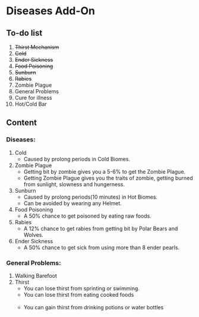 # Diseases Add-On

## To-do list

1. ~~Thirst Mechanism~~
2. ~~Cold~~
3. ~~Ender Sickness~~
4. ~~Food Poisoning~~
5. ~~Sunburn~~
6. ~~Rabies~~
7. Zombie Plague
8. General Problems
9. Cure for illness
10. Hot/Cold Bar

## Content

### Diseases:
1. Cold
   - Caused by prolong periods in Cold Biomes.
2. Zombie Plague
   - Getting bit by zombie gives you a 5-6% to get the Zombie Plague.
   - Getting Zombie Plague gives you the traits of zombie, getting burned from sunlight, slowness and hungerness.
3. Sunburn
   - Caused by prolong periods(10 minutes) in Hot Biomes.
   - Can be avoided by wearing any Helmet.
4. Food Poisoning
   - A 50% chance to get poisoned by eating raw foods.
5. Rabies
   - A 12% chance to get rabies from getting bit by Polar Bears and Wolves.
6. Ender Sickness
   - A 50% chance to get sick from using more than 8 ender pearls.

### General Problems: 
1. Walking Barefoot<br>
2. Thirst
   - You can lose thirst from sprinting or swimming.
   - You can lose thirst from eating cooked foods<br><br>
   - You can gain thirst from drinking potions or water bottles
